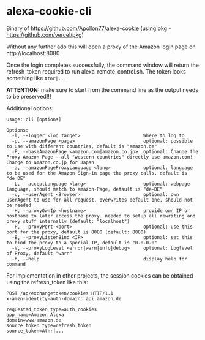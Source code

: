 # alexa-cookie-cli
Binary of https://github.com/Apollon77/alexa-cookie (using pkg - https://github.com/vercel/pkg)

Without any further ado this will open a proxy of the Amazon login page on http://localhost:8080

Once the login completes successfully, the command window will return the refresh_token required to run alexa_remote_control.sh.
The token looks something like `Atnr|...`

**ATTENTION:** make sure to start from the command line as the output needs to be preserved!!!

Additional options:
````
Usage: cli [options]

Options:
  -l, --logger <log target>                       Where to log to
  -p, --amazonPage <page>                         optional: possible to use with different countries, default is "amazon.de"
  -P, --baseAmazonPage <amazon.com|amazon.co.jp>  optional: Change the Proxy Amazon Page - all "western countries" directly use amazon.com! Change to amazon.co.jp for Japan
  -a, --amazonPageProxyLanguage <lang>            optional: language to be used for the Amazon Sign-in page the proxy calls. default is "de_DE"
  -L, --acceptLanguage <lang>                     optional: webpage language, should match to amazon-Page, default is "de-DE"
  -u, --userAgent <Browser>                       optional: own userAgent to use for all request, overwrites default one, should not be needed
  -H, --proxyOwnIp <hostname>                     provide own IP or hostname to later access the proxy. needed to setup all rewriting and proxy stuff internally (default: "localhost")
  -P, --proxyPort <port>                          optional: use this port for the proxy, default is 8080 (default: 8080)
  -B, --proxyListenBind <IP>                      optional: set this to bind the proxy to a special IP, default is "0.0.0.0"
  -V, --proxyLogLevel <error|warn|info|debug>     optional: Loglevel of Proxy, default "warn"
  -h, --help                                      display help for command
 ````

For implementation in other projects, the session cookies can be obtained using the refresh_token like this:
````
POST /ap/exchangetoken/cookies HTTP/1.1
x-amzn-identity-auth-domain: api.amazon.de

requested_token_type=auth_cookies
app_name=Amazon Alexa
domain=www.amazon.de
source_token_type=refresh_token
source_token=Atnr|...
````
